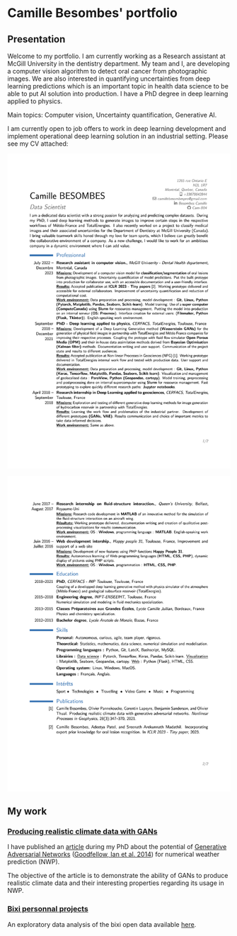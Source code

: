 # Camille Besombes' portfolio

## Presentation

Welcome to my portfolio. I am currently working as a Research assistant at McGill University in the dentistry department. My team and I, are developing 
a computer vision algorithm to detect oral cancer from photographic images. We are also interested in quantifying uncertainties from deep learning predictions which is an important topic in health data science to be able to put AI solution into production. I have a PhD degree in deep learning applied to physics. 

Main topics: Computer vision, Uncertainty quantification, Generative AI.

I am currently open to job offers to work in deep learning development and implement operational deep learning solution in an industrial setting. Please see my CV attached:

<div style="text-align:center"><p align="center"><img src="https://github.com/Cam-B04/portfolio/blob/master/CV_english-0.jpg?raw=true" alt="Camille Besombes' CV page 1/2"
width="800"/></p></div>

<div style="text-align:center"><p align="center"><img src="https://github.com/Cam-B04/portfolio/blob/master/CV_english-1.jpg" alt="Camille Besombes' CV page 2/2"
width="800"/></p></div>

## My work

### [Producing realistic climate data with GANs](https://github.com/Cam-B04/Producing-realistic-climate-data-with-GANs)

I have published an [article](https://npg.copernicus.org/articles/28/347/2021/npg-28-347-2021.html) during my PhD about the potential of [Generative Adversarial Networks](https://en.wikipedia.org/wiki/Generative_adversarial_network) ([Goodfellow, Ian et al. 2014](https://arxiv.org/abs/1406.2661)) for numerical weather prediction (NWP). 

The objective of the article is to demonstrate the ability of GANs to produce realistic climate data and their interesting properties regarding its usage in NWP. 

### [Bixi personnal projects](https://github.com/Cam-B04/bixi_open_data)

An exploratory data analysis of the bixi open data available [here](https://bixi.com/fr/donnees-ouvertes).

